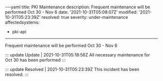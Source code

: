 ---yaml
title: PKI Maintenance
description: Frequent maintenance will be performed Oct 30 - Nov 6
date: '2021-10-31T05:08:07Z'
modified: '2021-10-31T05:23:39Z'
resolved: true
severity: under-maintenance
affectedsystems:
  - pki-api
---
Frequent maintenance will be performed Oct 30 - Nov 6

::: update Update | 2021-10-31T05:18:56Z
All necessary maintenance for Oct 30 has been performed
:::

::: update Resolved | 2021-10-31T05:23:39Z
This incident has been resolved.
:::

